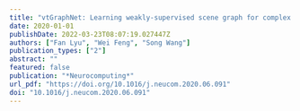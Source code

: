 ```yaml
---
title: "vtGraphNet: Learning weakly-supervised scene graph for complex visual grounding (Neurocomputing, 2020)"
date: 2020-01-01
publishDate: 2022-03-23T08:07:19.027447Z
authors: ["Fan Lyu", "Wei Feng", "Song Wang"]
publication_types: ["2"]
abstract: ""
featured: false
publication: "*Neurocomputing*"
url_pdf: "https://doi.org/10.1016/j.neucom.2020.06.091"
doi: "10.1016/j.neucom.2020.06.091"
---
```


